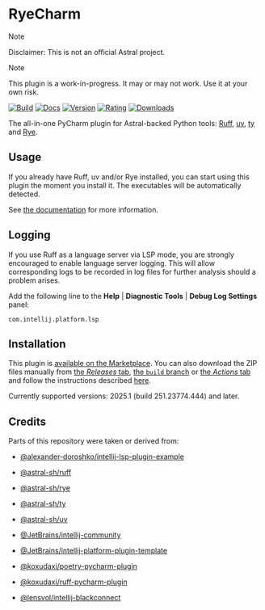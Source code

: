 # RyeCharm

> [!NOTE]
> Disclaimer: This is not an official Astral project.

> [!NOTE]
> This plugin is a work-in-progress.
> It may or may not work.
> Use it at your own risk.

[![Build](https://github.com/InSyncWithFoo/ryecharm/actions/workflows/build.yaml/badge.svg)][6]
[![Docs](https://github.com/InSyncWithFoo/ryecharm/actions/workflows/docs.yaml/badge.svg)][7]
[![Version](https://img.shields.io/jetbrains/plugin/v/25230)][8]
[![Rating](https://img.shields.io/jetbrains/plugin/r/rating/25230)][9]
[![Downloads](https://img.shields.io/jetbrains/plugin/d/25230)][10]

<!-- Plugin description -->
The all-in-one PyCharm plugin for Astral-backed Python tools:
[Ruff][1], [uv][2], [ty][3] and [Rye][4].


## Usage

If you already have Ruff, uv and/or Rye installed,
you can start using this plugin the moment you install it.
The executables will be automatically detected.

See [the documentation][5] for more information.


## Logging

If you use Ruff as a language server via LSP mode,
you are strongly encouraged to enable language server logging.
This will allow corresponding logs to be recorded in log files
for further analysis should a problem arises.

Add the following line to the <b>Help</b> |
<b>Diagnostic Tools</b> | <b>Debug Log Settings</b> panel:

```text
com.intellij.platform.lsp
```


  [1]: https://github.com/astral-sh/ruff
  [2]: https://github.com/astral-sh/uv
  [3]: https://github.com/astral-sh/ty
  [4]: https://github.com/astral-sh/rye
  [5]: https://insyncwithfoo.github.io/ryecharm
<!-- Plugin description end -->


## Installation

This plugin is [available on the Marketplace][8].
You can also download the ZIP files manually from [the <i>Releases</i> tab][11],
[the `build` branch][12] or [the <i>Actions</i> tab][13]
and follow the instructions described [here][14].

Currently supported versions:
2025.1 (build 251.23774.444) and later.


## Credits

Parts of this repository were taken or derived from:

* [@alexander-doroshko/intellij-lsp-plugin-example][15]
* [@astral-sh/ruff][1]
* [@astral-sh/rye][4]
* [@astral-sh/ty][3]
* [@astral-sh/uv][2]
* [@JetBrains/intellij-community][16]
* [@JetBrains/intellij-platform-plugin-template][17]
* [@koxudaxi/poetry-pycharm-plugin][18]
* [@koxudaxi/ruff-pycharm-plugin][19]
* [@lensvol/intellij-blackconnect][20]


  [6]: https://github.com/InSyncWithFoo/ryecharm/actions/workflows/build.yaml
  [7]: https://github.com/InSyncWithFoo/ryecharm/actions/workflows/docs.yaml
  [8]: https://plugins.jetbrains.com/plugin/25230/versions
  [9]: https://plugins.jetbrains.com/plugin/25230/reviews
  [10]: https://plugins.jetbrains.com/plugin/25230
  [11]: https://github.com/InSyncWithFoo/ryecharm/releases
  [12]: https://github.com/InSyncWithFoo/ryecharm/tree/build
  [13]: https://github.com/InSyncWithFoo/ryecharm/actions/workflows/build.yaml
  [14]: https://www.jetbrains.com/help/pycharm/managing-plugins.html#install_plugin_from_disk
  [15]: https://github.com/alexander-doroshko/intellij-lsp-plugin-example
  [16]: https://github.com/JetBrains/intellij-community
  [17]: https://github.com/JetBrains/intellij-platform-plugin-template
  [18]: https://github.com/koxudaxi/poetry-pycharm-plugin
  [19]: https://github.com/koxudaxi/ruff-pycharm-plugin
  [20]: https://github.com/lensvol/intellij-blackconnect
